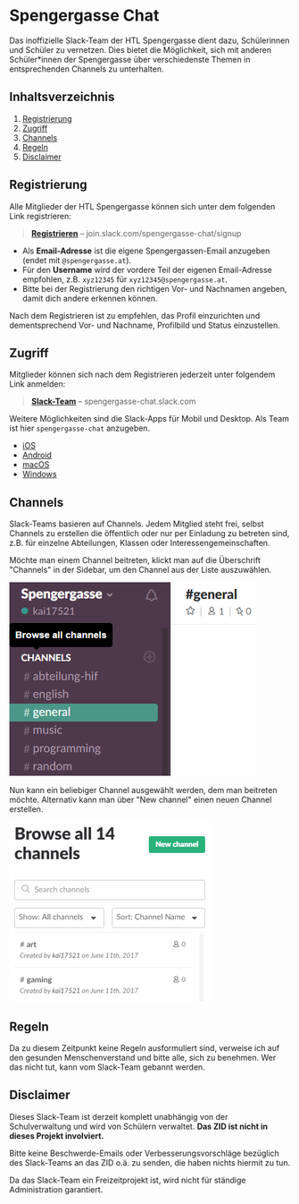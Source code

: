 # Spengergasse Chat

Das inoffizielle Slack-Team der HTL Spengergasse dient dazu, Schülerinnen und
Schüler zu vernetzen. Dies bietet die Möglichkeit, sich mit anderen
Schüler*innen der Spengergasse über verschiedenste Themen in entsprechenden
Channels zu unterhalten.

## Inhaltsverzeichnis

1. [Registrierung](#registrierung)
2. [Zugriff](#zugriff)
3. [Channels](#channels)
4. [Regeln](#regeln)
5. [Disclaimer](#disclaimer)

## Registrierung

Alle Mitglieder der HTL Spengergasse können sich unter dem folgenden Link
registrieren:

> **[Registrieren](https://join.slack.com/spengergasse-chat/signup)**
> – join.slack.com/spengergasse-chat/signup

* Als **Email-Adresse** ist die eigene Spengergassen-Email anzugeben
  (endet mit `@spengergasse.at`).
* Für den **Username** wird der vordere Teil der eigenen Email-Adresse empfohlen,
  z.B. `xyz12345` für `xyz12345@spengergasse.at`.
* Bitte bei der Registrierung den richtigen Vor- und Nachnamen angeben, damit
  dich andere erkennen können.

Nach dem Registrieren ist zu empfehlen, das Profil einzurichten und
dementsprechend Vor- und Nachname, Profilbild und Status einzustellen.

## Zugriff

Mitglieder können sich nach dem Registrieren jederzeit unter folgendem Link
anmelden:

> **[Slack-Team](https://spengergasse-chat.slack.com)**
> – spengergasse-chat.slack.com

Weitere Möglichkeiten sind die Slack-Apps für Mobil und Desktop.
Als Team ist hier `spengergasse-chat` anzugeben.

* [iOS](https://itunes.apple.com/us/app/slack-business-communication-for-teams/id618783545)
* [Android](https://play.google.com/store/apps/details?id=com.Slack)
* [macOS](https://slack.com/downloads/mac)
* [Windows](https://slack.com/downloads/windows)

## Channels

Slack-Teams basieren auf Channels. Jedem Mitglied steht frei, selbst Channels zu
erstellen die öffentlich oder nur per Einladung zu betreten sind,
z.B. für einzelne Abteilungen, Klassen oder Interessengemeinschaften.

Möchte man einem Channel beitreten, klickt man auf die Überschrift "Channels"
in der Sidebar, um den Channel aus der Liste auszuwählen.

![Channels](assets/browse-channels.png)

Nun kann ein beliebiger Channel ausgewählt werden, dem man beitreten möchte.
Alternativ kann man über "New channel" einen neuen Channel erstellen.

![Channels List](assets/browse-channels-list.png)

## Regeln

Da zu diesem Zeitpunkt keine Regeln ausformuliert sind, verweise ich auf den
gesunden Menschenverstand und bitte alle, sich zu benehmen. Wer das nicht tut,
kann vom Slack-Team gebannt werden.

## Disclaimer

Dieses Slack-Team ist derzeit komplett unabhängig von der Schulverwaltung und
wird von Schülern verwaltet. **Das ZID ist nicht in dieses Projekt involviert.**

Bitte keine Beschwerde-Emails oder Verbesserungsvorschläge bezüglich des
Slack-Teams an das ZID o.ä. zu senden, die haben nichts hiermit zu tun.

Da das Slack-Team ein Freizeitprojekt ist, wird nicht für ständige
Administration garantiert.

